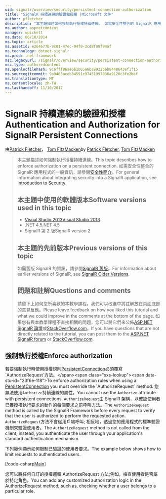 ```yaml
---
uid: signalr/overview/security/persistent-connection-authorization
title: "SignalR 持續連線的驗證和授權 |Microsoft 文件"
author: pfletcher
description: "本主題描述如何強制執行授權持續連線。 如需安全性整合的 SignalR 應用程式，一般資訊..."
ms.author: aspnetcontent
manager: wpickett
ms.date: 06/10/2014
ms.topic: article
ms.assetid: e264677b-9c01-47ec-94f9-3cd8f08f94af
ms.technology: dotnet-signalr
ms.prod: .net-framework
msc.legacyurl: /signalr/overview/security/persistent-connection-authorization
msc.type: authoredcontent
ms.openlocfilehash: 9c6fff86ae6b1b65e6ba9922b6b8448643ef1f15
ms.sourcegitcommit: 9a9483aceb34591c97451997036a9120c3fe2baf
ms.translationtype: MT
ms.contentlocale: zh-TW
ms.lasthandoff: 11/10/2017
---
```

<a name="authentication-and-authorization-for-signalr-persistent-connections"></a><span data-ttu-id="23f6e-104">SignalR 持續連線的驗證和授權</span><span class="sxs-lookup"><span data-stu-id="23f6e-104">Authentication and Authorization for SignalR Persistent Connections</span></span>
====================
<span data-ttu-id="23f6e-105">由[Patrick Fletcher](https://github.com/pfletcher)， [Tom FitzMacken](https://github.com/tfitzmac)</span><span class="sxs-lookup"><span data-stu-id="23f6e-105">by [Patrick Fletcher](https://github.com/pfletcher), [Tom FitzMacken](https://github.com/tfitzmac)</span></span>

> <span data-ttu-id="23f6e-106">本主題描述如何強制執行授權持續連線。</span><span class="sxs-lookup"><span data-stu-id="23f6e-106">This topic describes how to enforce authorization on a persistent connection.</span></span> <span data-ttu-id="23f6e-107">如需安全性整合的 SignalR 應用程式的一般資訊，請參閱[安全性簡介](introduction-to-security.md)。</span><span class="sxs-lookup"><span data-stu-id="23f6e-107">For general information about integrating security into a SignalR application, see [Introduction to Security](introduction-to-security.md).</span></span> 
> 
> ## <a name="software-versions-used-in-this-topic"></a><span data-ttu-id="23f6e-108">本主題中使用的軟體版本</span><span class="sxs-lookup"><span data-stu-id="23f6e-108">Software versions used in this topic</span></span>
> 
> 
> - [<span data-ttu-id="23f6e-109">Visual Studio 2013</span><span class="sxs-lookup"><span data-stu-id="23f6e-109">Visual Studio 2013</span></span>](https://www.microsoft.com/visualstudio/eng/2013-downloads)
> - <span data-ttu-id="23f6e-110">.NET 4.5</span><span class="sxs-lookup"><span data-stu-id="23f6e-110">.NET 4.5</span></span>
> - <span data-ttu-id="23f6e-111">SignalR 第 2 版</span><span class="sxs-lookup"><span data-stu-id="23f6e-111">SignalR version 2</span></span>
>   
> 
> 
> ## <a name="previous-versions-of-this-topic"></a><span data-ttu-id="23f6e-112">本主題的先前版本</span><span class="sxs-lookup"><span data-stu-id="23f6e-112">Previous versions of this topic</span></span>
> 
> <span data-ttu-id="23f6e-113">如需舊版 SignalR 的資訊，請參閱[SignalR 舊版](../older-versions/index.md)。</span><span class="sxs-lookup"><span data-stu-id="23f6e-113">For information about earlier versions of SignalR, see [SignalR Older Versions](../older-versions/index.md).</span></span>
> 
> ## <a name="questions-and-comments"></a><span data-ttu-id="23f6e-114">問題和註解</span><span class="sxs-lookup"><span data-stu-id="23f6e-114">Questions and comments</span></span>
> 
> <span data-ttu-id="23f6e-115">請留下上如何您所喜歡的本教學課程，我們可以改進中將註解放在頁面底部的意見反應。</span><span class="sxs-lookup"><span data-stu-id="23f6e-115">Please leave feedback on how you liked this tutorial and what we could improve in the comments at the bottom of the page.</span></span> <span data-ttu-id="23f6e-116">如果您有與本教學課程不直接相關的問題，您可以將它們來公佈[ASP.NET SignalR 論壇](https://forums.asp.net/1254.aspx/1?ASP+NET+SignalR)或[StackOverflow.com](http://stackoverflow.com/)。</span><span class="sxs-lookup"><span data-stu-id="23f6e-116">If you have questions that are not directly related to the tutorial, you can post them to the [ASP.NET SignalR forum](https://forums.asp.net/1254.aspx/1?ASP+NET+SignalR) or [StackOverflow.com](http://stackoverflow.com/).</span></span>


## <a name="enforce-authorization"></a><span data-ttu-id="23f6e-117">強制執行授權</span><span class="sxs-lookup"><span data-stu-id="23f6e-117">Enforce authorization</span></span>

<span data-ttu-id="23f6e-118">若要強制執行時使用授權規則[PersistentConnection](https://msdn.microsoft.com/en-us/library/microsoft.aspnet.signalr.persistentconnection(v=vs.111).aspx)必須覆寫`AuthorizeRequest`方法。</span><span class="sxs-lookup"><span data-stu-id="23f6e-118">To enforce authorization rules when using a [PersistentConnection](https://msdn.microsoft.com/en-us/library/microsoft.aspnet.signalr.persistentconnection(v=vs.111).aspx) you must override the `AuthorizeRequest` method.</span></span> <span data-ttu-id="23f6e-119">您無法使用`Authorize`持續連線的屬性。</span><span class="sxs-lookup"><span data-stu-id="23f6e-119">You cannot use the `Authorize` attribute with persistent connections.</span></span> <span data-ttu-id="23f6e-120">`AuthorizeRequest`由 SignalR 架構，以確認使用者已獲授權執行要求的動作的每個要求之前呼叫方法。</span><span class="sxs-lookup"><span data-stu-id="23f6e-120">The `AuthorizeRequest` method is called by the SignalR Framework before every request to verify that the user is authorized to perform the requested action.</span></span> <span data-ttu-id="23f6e-121">`AuthorizeRequest`方法不會從用戶端呼叫; 相反地，透過您的應用程式的標準驗證機制來驗證使用者。</span><span class="sxs-lookup"><span data-stu-id="23f6e-121">The `AuthorizeRequest` method is not called from the client; instead, you authenticate the user through your application's standard authentication mechanism.</span></span>

<span data-ttu-id="23f6e-122">下列範例顯示如何限制已驗證的使用者要求。</span><span class="sxs-lookup"><span data-stu-id="23f6e-122">The example below shows how to limit requests to authenticated users.</span></span>

[!code-csharp[Main](persistent-connection-authorization/samples/sample1.cs)]

<span data-ttu-id="23f6e-123">您可以將任何自訂的授權邏輯 AuthorizeRequest 方法;例如，檢查使用者是否屬於特定角色。</span><span class="sxs-lookup"><span data-stu-id="23f6e-123">You can add any customized authorization logic in the AuthorizeRequest method; such as, checking whether a user belongs to a particular role.</span></span>
